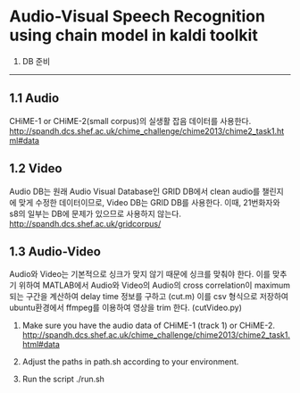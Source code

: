 Audio-Visual Speech Recognition using chain model in kaldi toolkit 
==================================================================
1. DB 준비
----------
## 1.1 Audio
CHiME-1 or CHiME-2(small corpus)의 실생활 잡음 데이터를 사용한다.
http://spandh.dcs.shef.ac.uk/chime_challenge/chime2013/chime2_task1.html#data

## 1.2 Video
Audio DB는 원래 Audio Visual Database인 GRID DB에서 clean audio를 챌린지에 맞게 수정한 데이터이므로,
Video DB는 GRID DB를 사용한다.
이때, 21번화자와 s8의 일부는 DB에 문제가 있으므로 사용하지 않는다.
http://spandh.dcs.shef.ac.uk/gridcorpus/

## 1.3 Audio-Video
Audio와 Video는 기본적으로 싱크가 맞지 않기 때문에 싱크를 맞춰야 한다.
이를 맞추기 위하여 MATLAB에서 Audio와 Video의 Audio의 cross correlation이 maximum 되는 구간을 계산하여 delay time 정보를 구하고 (cut.m)
이를 csv 형식으로 저장하여 ubuntu환경에서 ffmpeg를 이용하여 영상을 trim 한다. (cutVideo.py)



1. Make sure you have the audio data of CHiME-1 (track 1) or CHiME-2.
http://spandh.dcs.shef.ac.uk/chime_challenge/chime2013/chime2_task1.html#data

2. Adjust the paths in path.sh according to your environment.

3. Run the script ./run.sh
